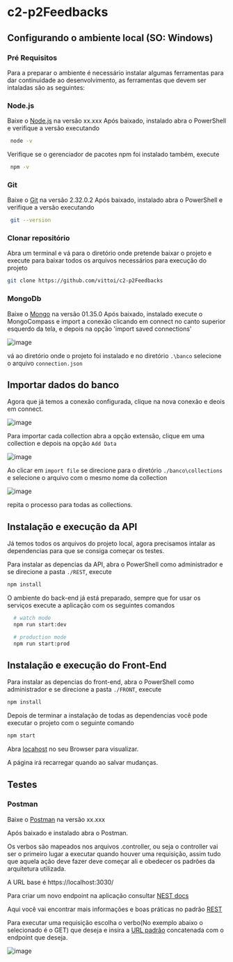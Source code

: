 # c2-p2Feedbacks

## Configurando o ambiente local (SO: Windows)
  ### Pré Requisitos
   Para a preparar o ambiente é necessário instalar algumas ferramentas para dar continuidade ao desenvolvimento, as ferramentas que devem ser intaladas são as seguintes:
   
   ### Node.js
   Baixe o [Node.js](https://nodejs.org/en/download/) na versão xx.xxx
   Após baixado, instalado abra o PowerShell e verifique a versão executando
   
   ```bash
    node -v 
   ```   
   
   Verifique se o gerenciador de pacotes npm foi instalado também, execute
   ```bash
    npm -v 
   ```  
   
   ### Git 
   Baixe o [Git](https://www.npackd.org/p/git64/2.32.0.2) na versão 2.32.0.2
   Após baixado, instalado abra o PowerShell e verifique a versão executando
   
   ```bash
    git --version 
   ```   
   
  ### Clonar repositório 
  Abra um terminal e vá para o diretório onde pretende baixar o projeto e execute para baixar todos os arquivos necessários para execução do projeto
  ```bash
  git clone https://github.com/vittoi/c2-p2Feedbacks
  ```
  
   ### MongoDb 
   Baixe o [Mongo](https://www.mongodb.com/try/download/compass) na versão 01.35.0
   Após baixado, instalado execute o MongoCompass e import a conexão clicando em connect no canto superior esquerdo da tela, e depois na opção 'import saved connections'
   
![image](https://user-images.githubusercontent.com/42901778/214258611-f5e9d36d-40fc-4e23-967a-d65ae2cceeab.png)

  vá ao diretório onde o projeto foi instalado e no diretório `.\banco` selecione o arquivo `connection.json`
  
  ## Importar dados do banco
  Agora que já temos a conexão configurada, clique na nova conexão e deois em connect.
  
  ![image](https://user-images.githubusercontent.com/42901778/214261517-b075ccde-1f9b-467a-8342-84d0b08f04d9.png)

  Para importar cada collection abra a opção extensão, clique em uma collection e depois na opção `Add Data`
  
  ![image](https://user-images.githubusercontent.com/42901778/214262158-8de69fd8-6e35-4f7d-9909-444991a62c6b.png)

  Ao clicar em `import file` se direcione para o diretório `./banco\collections` e selecione o arquivo com o mesmo nome da collection
  
  ![image](https://user-images.githubusercontent.com/42901778/214262942-3d4659fe-3a17-4cf1-a5d4-b3d774b99895.png)

  repita o processo para todas as collections.
  
 ## Instalação e execução da API
 Já temos todos os arquivos do projeto local, agora precisamos intalar as dependencias para que se consiga começar os testes.
 
 Para instalar as depencias da API, abra o PowerShell como administrador e se direcione a pasta `./REST`, execute
  
  ```bash
  npm install
  ```
  
  O ambiente do back-end já está preparado, sempre que for usar os serviços execute a aplicação com os seguintes comandos
  ```bash
    # watch mode
    npm run start:dev

    # production mode
    npm run start:prod
  ```
 ## Instalação e execução do Front-End
 Para instalar as depencias do front-end, abra o PowerShell como administrador e se direcione a pasta `./FRONT`, execute
  ```bash
  npm install
  ```
  Depois de terminar a instalação de todas as dependencias você pode executar o projeto com o seguinte comando
  ```bash
  npm start
  ```

  Abra [locahost](http://localhost:3000) no seu Browser para visualizar.

  A página irá recarregar quando ao salvar mudanças.
  
  ## Testes
  
  ### Postman
  
  Baixe o [Postman](https://www.postman.com/downloads/) na versão xx.xxx
  
  Após baixado e instalado abra o Postman.
  
  
  Os verbos são mapeados nos arquivos .controller, ou seja o controller vai ser o primeiro lugar a executar quando houver uma requisição, assim tudo que aquela ação deve fazer deve começar ali e obedecer os padrões da arquitetura utilizada.
  
  A URL base é https://localhost:3030/
  
  Para criar um novo endpoint na aplicação consultar [NEST docs](https://docs.nestjs.com/recipes/crud-generator)
  
  Aqui você vai encontrar mais informações e boas práticas no padrão [REST](https://www.alura.com.br/artigos/rest-principios-e-boas-praticas) 
  
  Para executar uma requisição escolha o verbo(No exemplo abaixo o selecionado é o GET) que deseja e insira a [URL padrão](https://localhost:3030/) concatenada com o endpoint que deseja.
  
  ![image](https://user-images.githubusercontent.com/42901778/223327816-6237fe3f-be40-4db0-94b5-3a94e7bde402.png)

